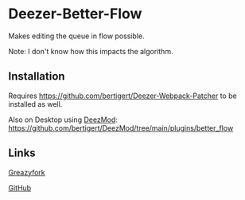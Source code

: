 # Deezer-Better-Flow
Makes editing the queue in flow possible.

Note: I don't know how this impacts the algorithm.

## Installation
Requires https://github.com/bertigert/Deezer-Webpack-Patcher to be installed as well.


Also on Desktop using [DeezMod](https://github.com/bertigert/DeezMod): https://github.com/bertigert/DeezMod/tree/main/plugins/better_flow

## Links
[Greazyfork](https://greasyfork.org/en/scripts/547519-better-flow)

[GitHub](https://github.com/bertigert/Deezer-Better-Flow)
